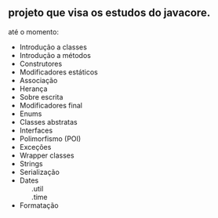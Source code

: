<h2>  projeto que visa os estudos do javacore. </h2>

<p> até o momento: </p>

<ul>
    <li> Introdução a classes</li>
    <li> Introdução a métodos</li>
    <li> Construtores</li>
    <li> Modificadores estáticos</li>
    <li> Associação </li>
    <li> Herança </li>
    <li> Sobre escrita </li>
    <li> Modificadores final</li>
    <li> Enums </li>
    <li> Classes abstratas </li>
    <li> Interfaces </li>
    <li> Polimorfismo (POI)</li>
    <li> Exceções </li>
    <li> Wrapper classes </li>
    <li> Strings </li>
    <li> Serialização </li>
    <li> Dates 
        <ol>.util</ol>
        <ol>.time</ol>
    </li>
    <li> Formatação</li>

</ul>